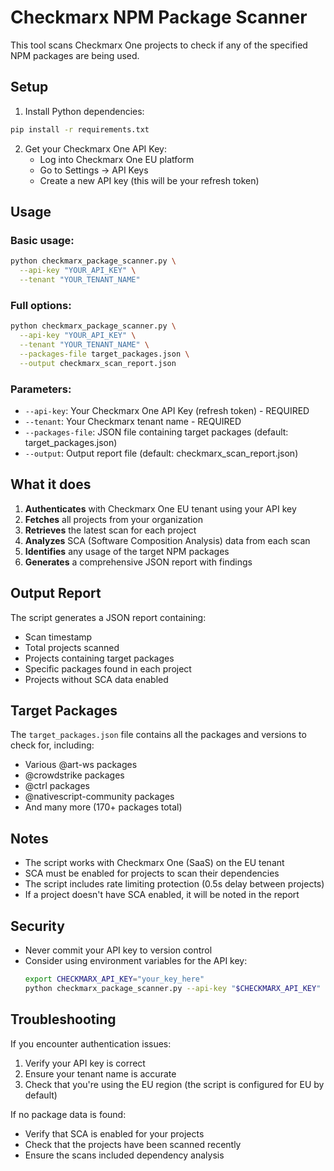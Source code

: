 # Checkmarx NPM Package Scanner

This tool scans Checkmarx One projects to check if any of the specified NPM packages are being used.

## Setup

1. Install Python dependencies:
```bash
pip install -r requirements.txt
```

2. Get your Checkmarx One API Key:
   - Log into Checkmarx One EU platform
   - Go to Settings → API Keys
   - Create a new API key (this will be your refresh token)

## Usage

### Basic usage:
```bash
python checkmarx_package_scanner.py \
  --api-key "YOUR_API_KEY" \
  --tenant "YOUR_TENANT_NAME"
```

### Full options:
```bash
python checkmarx_package_scanner.py \
  --api-key "YOUR_API_KEY" \
  --tenant "YOUR_TENANT_NAME" \
  --packages-file target_packages.json \
  --output checkmarx_scan_report.json
```

### Parameters:
- `--api-key`: Your Checkmarx One API Key (refresh token) - REQUIRED
- `--tenant`: Your Checkmarx tenant name - REQUIRED
- `--packages-file`: JSON file containing target packages (default: target_packages.json)
- `--output`: Output report file (default: checkmarx_scan_report.json)

## What it does

1. **Authenticates** with Checkmarx One EU tenant using your API key
2. **Fetches** all projects from your organization
3. **Retrieves** the latest scan for each project
4. **Analyzes** SCA (Software Composition Analysis) data from each scan
5. **Identifies** any usage of the target NPM packages
6. **Generates** a comprehensive JSON report with findings

## Output Report

The script generates a JSON report containing:
- Scan timestamp
- Total projects scanned
- Projects containing target packages
- Specific packages found in each project
- Projects without SCA data enabled

## Target Packages

The `target_packages.json` file contains all the packages and versions to check for, including:
- Various @art-ws packages
- @crowdstrike packages
- @ctrl packages
- @nativescript-community packages
- And many more (170+ packages total)

## Notes

- The script works with Checkmarx One (SaaS) on the EU tenant
- SCA must be enabled for projects to scan their dependencies
- The script includes rate limiting protection (0.5s delay between projects)
- If a project doesn't have SCA enabled, it will be noted in the report

## Security

- Never commit your API key to version control
- Consider using environment variables for the API key:
  ```bash
  export CHECKMARX_API_KEY="your_key_here"
  python checkmarx_package_scanner.py --api-key "$CHECKMARX_API_KEY" --tenant "your_tenant"
  ```

## Troubleshooting

If you encounter authentication issues:
1. Verify your API key is correct
2. Ensure your tenant name is accurate
3. Check that you're using the EU region (the script is configured for EU by default)

If no package data is found:
- Verify that SCA is enabled for your projects
- Check that the projects have been scanned recently
- Ensure the scans included dependency analysis